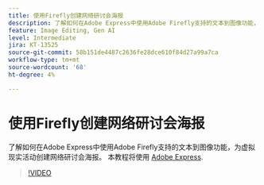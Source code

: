 ```yaml
---
title: 使用Firefly创建网络研讨会海报
description: 了解如何在Adobe Express中使用Adobe Firefly支持的文本到图像功能，为虚拟现实活动创建网络研讨会海报
feature: Image Editing, Gen AI
level: Intermediate
jira: KT-13525
source-git-commit: 58b151de4487c2636fe28dce610f84d27a99a7ca
workflow-type: tm+mt
source-wordcount: '68'
ht-degree: 4%

---
```


# 使用Firefly创建网络研讨会海报

了解如何在Adobe Express中使用Adobe Firefly支持的文本到图像功能，为虚拟现实活动创建网络研讨会海报。 本教程将使用 [Adobe Express](https://www.adobe.com/express/).

>[!VIDEO](https://video.tv.adobe.com/v/3420810?quality=12&learn=on&hidetitle=true)